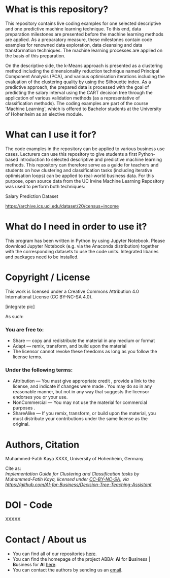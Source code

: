 # What is this repository?
This repository contains live coding examples for one selected descriptive and one predictive machine learning technique. To this end, data preparation milestones are presented before the machine learning methods are applied. As a preparatory measure, these milestones contain code examples for renowned data exploration, data cleansing and data transformation techniques. The machine learning processes are applied on the basis of this preparation. 

On the descriptive side, the k-Means approach is presented as a clustering method including the dimensionality reduction technique named Principal Component Analysis (PCA), and various optimisation iterations including the evaluation of the clustering quality by using the Silhouette index. As a predictive approach, the prepared data is processed with the goal of predicting the salary interval using the CART decision tree through the application of various validation methods (as a representative of classification methods). The coding examples are part of the course 'Machine Learning', which is offered to Bachelor students at the University of Hohenheim as an elective module.

# What can I use it for?
The code examples in the repository can be applied to various business use cases. Lecturers can use this repository to give students a first Python-based introduction to selected descriptive and predictive machine learning methods. This repository can therefore serve as a guide for teachers and students on how clustering and classification tasks (including iterative optimisation loops) can be applied to real-world business data. For this purpose, open source data from the UC Irvine Machine Learning Repository was used to perform both techniques:

Salary Prediction Dataset

https://archive.ics.uci.edu/dataset/20/census+income 

# What do I need in order to use it?
This program has been written in Python by using Jupyter Notebook. Please download Jupyter Notebook (e.g. via the Anaconda distribution) together with the corresponding datasets to use the code units. Integrated libaries and packages need to be installed.

# Copyright / License
This work is licensed under a Creative Commons Attribution 4.0 International License (CC BY-NC-SA 4.0).

[integrate pic]
 
As such:

### You are free to:
* Share — copy and redistribute the material in any medium or format
* Adapt — remix, transform, and build upon the material
* The licensor cannot revoke these freedoms as long as you follow the license terms.

### Under the following terms:
* Attribution — You must give appropriate credit , provide a link to the license, and indicate if changes were made . You may do so in any reasonable manner, but not in any way that suggests the licensor endorses you or your use.
* NonCommercial — You may not use the material for commercial purposes .
* ShareAlike — If you remix, transform, or build upon the material, you must distribute your contributions under the same license as the original.


# Authors, Citation
Muhammed-Fatih Kaya XXXX, University of Hohenheim, Germany

Cite as:\
*Implementation Guide for Clustering and Classification tasks by Muhammed-Fatih Kaya, licensed under
[CC-BY-NC-SA](https://creativecommons.org/licenses/by-nc-sa/4.0/legalcode.txt),
via https://github.com/AI-for-Business/Decision-Tree-Teaching-Assistant*

# DOI - Code
XXXXX

# Contact / About us
* You can find all of our repositories [here](https://github.com/orgs/AI-for-Business/repositories).
* You can find the homepage of the project ABBA: **A**I for **B**usiness | **B**usiness for **A**I
[here](https://abba-project.de/).
* You can contact the authors by sending us an [email](mailto:abba-services@fim-rc.de).

